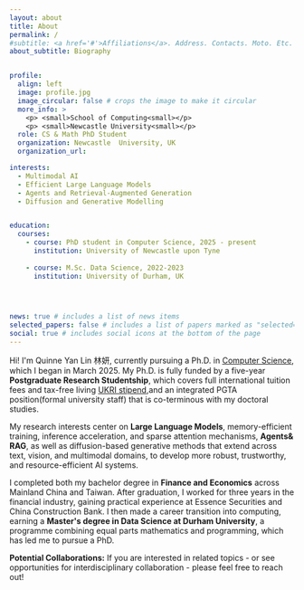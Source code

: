 ```yaml
---
layout: about
title: About
permalink: /
#subtitle: <a href='#'>Affiliations</a>. Address. Contacts. Moto. Etc.
about_subtitle: Biography


profile:
  align: left
  image: profile.jpg
  image_circular: false # crops the image to make it circular
  more_info: >
    <p> <small>School of Computing<small></p>
    <p> <small>Newcastle University<small></p>
  role: CS & Math PhD Student
  organization: Newcastle  University, UK  
  organization_url:  

interests:
  - Multimodal AI
  - Efficient Large Language Models
  - Agents and Retrieval-Augmented Generation
  - Diffusion and Generative Modelling


education:
  courses:
    - course: PhD student in Computer Science, 2025 - present
      institution: University of Newcastle upon Tyne
    
    - course: M.Sc. Data Science, 2022-2023
      institution: University of Durham, UK
   



news: true # includes a list of news items
selected_papers: false # includes a list of papers marked as "selected={true}"
social: true # includes social icons at the bottom of the page
---
```


Hi! I'm Quinne Yan Lin 林妍, currently pursuing a Ph.D. in [Computer Science](https://www.ncl.ac.uk/computing/), which I began in March 2025. My Ph.D. is fully funded by a five-year **Postgraduate Research Studentship**, which covers full international tuition fees and tax-free living [UKRI stipend](https://www.ukri.org/news/ukri-is-increasing-phd-stipends-and-improving-student-support/),and an integrated PGTA position(formal university staff) that is co-terminous with my doctoral studies.

My research interests center on **Large Language Models**,  memory-efficient training, inference acceleration, and sparse attention mechanisms, **Agents& RAG**, as well as diffusion-based generative methods that extend across text, vision, and multimodal domains, to develop more robust, trustworthy, and resource-efficient AI systems.

I completed both my bachelor degree in **Finance and Economics** across Mainland China and Taiwan. After graduation, I worked for three years in the financial industry, gaining practical experience at Essence Securities and China Construction Bank. I then made a career transition into computing, earning a **Master's degree in Data Science at Durham University**, a programme combining equal parts mathematics and programming, which has led me to pursue a PhD.


**Potential Collaborations:** If you are interested in related topics - or see opportunities for interdisciplinary collaboration - please feel free to reach out!

&nbsp;
&nbsp;




